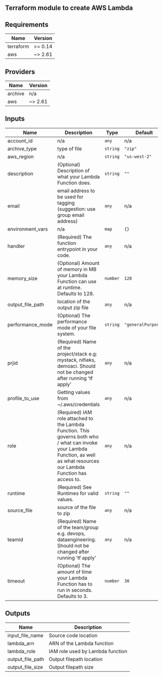 ## Terraform module to create AWS Lambda

## Requirements

| Name | Version |
|------|---------|
| terraform | >= 0.14 |
| aws | ~> 2.61 |

## Providers

| Name | Version |
|------|---------|
| archive | n/a |
| aws | ~> 2.61 |

## Inputs

| Name | Description | Type | Default | Required |
|------|-------------|------|---------|:--------:|
| account\_id | n/a | `any` | n/a | yes |
| archive\_type | type of file | `string` | `"zip"` | no |
| aws\_region | n/a | `string` | `"us-west-2"` | no |
| description | (Optional) Description of what your Lambda Function does. | `string` | `""` | no |
| email | email address to be used for tagging (suggestion: use group email address) | `any` | n/a | yes |
| environment\_vars | n/a | `map` | `{}` | no |
| handler | (Required) The function entrypoint in your code. | `any` | n/a | yes |
| memory\_size | (Optional) Amount of memory in MB your Lambda Function can use at runtime. Defaults to 128. | `number` | `128` | no |
| output\_file\_path | location of the output zip file | `any` | n/a | yes |
| performance\_mode | (Optional) The performance mode of your file system. | `string` | `"generalPurpose"` | no |
| prjid | (Required) Name of the project/stack e.g: mystack, nifieks, demoaci. Should not be changed after running 'tf apply' | `any` | n/a | yes |
| profile\_to\_use | Getting values from ~/.aws/credentials | `any` | n/a | yes |
| role | (Required) IAM role attached to the Lambda Function. This governs both who / what can invoke your Lambda Function, as well as what resources our Lambda Function has access to. | `any` | n/a | yes |
| runtime | (Required) See Runtimes for valid values. | `string` | `""` | no |
| source\_file | source of the file to zip | `any` | n/a | yes |
| teamid | (Required) Name of the team/group e.g. devops, dataengineering. Should not be changed after running 'tf apply' | `any` | n/a | yes |
| timeout | (Optional) The amount of time your Lambda Function has to run in seconds. Defaults to 3. | `number` | `30` | no |

## Outputs

| Name | Description |
|------|-------------|
| input\_file\_name | Source code location |
| lambda\_arn | ARN of the Lambda function |
| lambda\_role | IAM role used by Lambda function |
| output\_file\_path | Output filepath location |
| output\_file\_size | Output filepath size |


